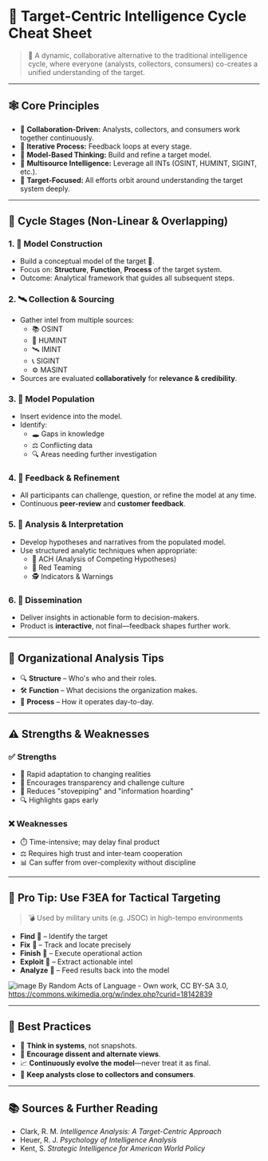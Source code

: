 # 🧠 Target-Centric Intelligence Cycle Cheat Sheet

> 🔄 A dynamic, collaborative alternative to the traditional intelligence cycle, where everyone (analysts, collectors, consumers) co-creates a unified understanding of the target.

---

## 🕸️ Core Principles

- 👥 **Collaboration-Driven:** Analysts, collectors, and consumers work together continuously.
- 🔄 **Iterative Process:** Feedback loops at every stage.
- 🧩 **Model-Based Thinking:** Build and refine a target model.
- 📡 **Multisource Intelligence:** Leverage all INTs (OSINT, HUMINT, SIGINT, etc.).
- 🎯 **Target-Focused:** All efforts orbit around understanding the target system deeply.

---

## 🔁 Cycle Stages (Non-Linear & Overlapping)

### 1. 🧱 **Model Construction**
- Build a conceptual model of the target 🎯.
- Focus on: **Structure**, **Function**, **Process** of the target system.
- Outcome: Analytical framework that guides all subsequent steps.

### 2. 🛰️ **Collection & Sourcing**
- Gather intel from multiple sources:
  - 📚 OSINT
  - 🧍 HUMINT
  - 🛰️ IMINT
  - 📞 SIGINT
  - ⚙️ MASINT
- Sources are evaluated **collaboratively** for **relevance & credibility**.

### 3. 🧬 **Model Population**
- Insert evidence into the model.
- Identify:
  - 🕳️ Gaps in knowledge
  - ⚖️ Conflicting data
  - 🔍 Areas needing further investigation

### 4. 🔄 **Feedback & Refinement**
- All participants can challenge, question, or refine the model at any time.
- Continuous **peer-review** and **customer feedback**.

### 5. 🧠 **Analysis & Interpretation**
- Develop hypotheses and narratives from the populated model.
- Use structured analytic techniques when appropriate:
  - 🧮 ACH (Analysis of Competing Hypotheses)
  - 🧱 Red Teaming
  - 🕵️ Indicators & Warnings

### 6. 📢 **Dissemination**
- Deliver insights in actionable form to decision-makers.
- Product is **interactive**, not final—feedback shapes further work.

---

## 🧩 Organizational Analysis Tips

- 🔍 **Structure** – Who's who and their roles.
- 🛠️ **Function** – What decisions the organization makes.
- 🔄 **Process** – How it operates day-to-day.

---

## ⚠️ Strengths & Weaknesses

### ✅ Strengths
- 🚀 Rapid adaptation to changing realities
- 💬 Encourages transparency and challenge culture
- 🤝 Reduces "stovepiping" and "information hoarding"
- 🔍 Highlights gaps early

### ❌ Weaknesses
- ⏱️ Time-intensive; may delay final product
- ⚖️ Requires high trust and inter-team cooperation
- 📊 Can suffer from over-complexity without discipline

---

## 🔧 Pro Tip: Use F3EA for Tactical Targeting
> 💣 Used by military units (e.g. JSOC) in high-tempo environments

- **Find** 🔎 – Identify the target
- **Fix** 📍 – Track and locate precisely
- **Finish** 🔫 – Execute operational action
- **Exploit** 📂 – Extract actionable intel
- **Analyze** 🧠 – Feed results back into the model

![image](https://github.com/user-attachments/assets/3667ef21-0b5f-4f66-9d14-d2b93a5466de)
By Random Acts of Language - Own work, CC BY-SA 3.0, https://commons.wikimedia.org/w/index.php?curid=18142839

---

## 🧭 Best Practices

- 🧠 **Think in systems**, not snapshots.
- 🤔 **Encourage dissent and alternate views**.
- 📈 **Continuously evolve the model**—never treat it as final.
- 🔄 **Keep analysts close to collectors and consumers**.

---

## 📚 Sources & Further Reading

- Clark, R. M. *Intelligence Analysis: A Target-Centric Approach*
- Heuer, R. J. *Psychology of Intelligence Analysis*
- Kent, S. *Strategic Intelligence for American World Policy*

